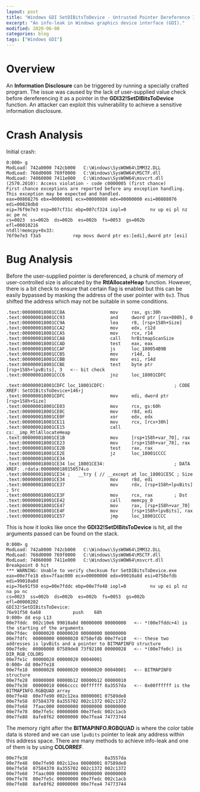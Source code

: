 ```yaml
---
layout: post
title: "Windows GDI SetDIBitsToDevice - Untrusted Pointer Dereference Information Disclosure"
excerpt: "An info-leak in Windows graphics device interface (GDI)."
modified: 2020-06-08
categories: blog
tags: ["Windows GDI"]
---
```


# Overview

An **Information Disclosure** can be triggered by running a specially crafted program. The issue was caused by the lack of user-supplied value check before dereferencing it as a pointer in the **GDI32!SetDIBitsToDevice** function. An attacker can exploit this vulnerability to achieve a sensitive information disclosure.

# Crash Analysis

Initial crash:
```
0:000> g
ModLoad: 742a0000 742cb000   C:\Windows\SysWOW64\IMM32.DLL
ModLoad: 768d0000 769f0000   C:\Windows\SysWOW64\MSCTF.dll
ModLoad: 74060000 7411e000   C:\Windows\SysWOW64\msvcrt.dll
(2570.2010): Access violation - code c0000005 (first chance)
First chance exceptions are reported before any exception handling.
This exception may be expected and handled.
eax=00808276 ebx=00000001 ecx=00000080 edx=00000000 esi=00808076 edi=00828db8
eip=76f9e7e3 esp=007cf31c ebp=007cf324 iopl=0         nv up ei pl nz ac pe nc
cs=0023  ss=002b  ds=002b  es=002b  fs=0053  gs=002b             efl=00010216
ntdll!memcpy+0x33:
76f9e7e3 f3a5            rep movs dword ptr es:[edi],dword ptr [esi]
```

# Bug Analysis

Before the user-supplied pointer is dereferenced, a chunk of memory of user-controlled size is allocated by the **RtlAllocateHeap** function. However, there is a bit check to ensure that certain flag is enabled but this can be easily bypassed by masking the address of the user pointer with `0x3`. Thus shifted the address which may not be suitable in some conditions.

```
.text:000000018001CC8A                 mov     rax, gs:30h
.text:000000018001CC93                 and     dword ptr [rax+808h], 0
.text:000000018001CC9A                 lea     r8, [rsp+158h+Size]
.text:000000018001CCA2                 mov     edx, r12d
.text:000000018001CCA5                 mov     rcx, r14
.text:000000018001CCA8                 call    hrBitmapScanSize
.text:000000018001CCAD                 test    eax, eax
.text:000000018001CCAF                 js      loc_180054B9B
.text:000000018001CCB5                 mov     r14d, 1
.text:000000018001CCBB                 mov     esi, r14d
.text:000000018001CCBE                 test    byte ptr [rsp+158h+lpvBits], 3   <-- bit check
.text:000000018001CCC6                 jnz     loc_18001CDFC

.text:000000018001CDFC loc_18001CDFC:                          ; CODE XREF: SetDIBitsToDevice+146↑j
.text:000000018001CDFC                 mov     edi, dword ptr [rsp+158h+Size]
.text:000000018001CE03                 mov     rcx, gs:60h
.text:000000018001CE0C                 mov     r8d, edi
.text:000000018001CE0F                 xor     edx, edx
.text:000000018001CE11                 mov     rcx, [rcx+30h]
.text:000000018001CE15                 call    cs:__imp_RtlAllocateHeap
.text:000000018001CE1B                 mov     [rsp+158h+var_70], rax
.text:000000018001CE23                 mov     [rsp+158h+var_78], rax
.text:000000018001CE2B                 test    rax, rax
.text:000000018001CE2E                 jz      loc_18001CCCC
.text:000000018001CE34
.text:000000018001CE34 loc_18001CE34:                          ; DATA XREF: .rdata:0000000180150574↓o
.text:000000018001CE34 ;   __try { // __except at loc_18001CE5C ; Size
.text:000000018001CE34                 mov     r8d, edi
.text:000000018001CE37                 mov     rdx, [rsp+158h+lpvBits] ; Src
.text:000000018001CE3F                 mov     rcx, rax        ; Dst
.text:000000018001CE42                 call    memcpy_0
.text:000000018001CE47                 mov     rax, [rsp+158h+var_70]
.text:000000018001CE4F                 mov     [rsp+158h+lpvBits], rax
.text:000000018001CE57                 jmp     loc_18001CCCC
```

This is how it looks like once the **GDI32!SetDIBitsToDevice** is hit, all the arguments passed can be found on the stack.

```
0:000> g
ModLoad: 742a0000 742cb000   C:\Windows\SysWOW64\IMM32.DLL
ModLoad: 768d0000 769f0000   C:\Windows\SysWOW64\MSCTF.dll
ModLoad: 74060000 7411e000   C:\Windows\SysWOW64\msvcrt.dll
Breakpoint 0 hit
*** WARNING: Unable to verify checksum for SetDIBitsToDevice.exe
eax=00e7fe18 ebx=7faac000 ecx=00000000 edx=99010a8d esi=0758efdb edi=99010a8d
eip=76e91f50 esp=00e7fddc ebp=00e7fe48 iopl=0         nv up ei pl nz na po nc
cs=0023  ss=002b  ds=002b  es=002b  fs=0053  gs=002b             efl=00000202
GDI32!SetDIBitsToDevice:
76e91f50 6a68            push    68h
0:000> dd esp L13
00e7fddc  002c10e6 99010a8d 00000000 00000000   <-- *(00e7fddc+4) is the starting of the arguments
00e7fdec  00000020 00000020 00000000 00000000
00e7fdfc  00000000 00000020 0758efdb 00e7fe18   <-- these two addresses is lpvBits and a pointer to BITMAPINFO structure
00e7fe0c  00000000 07589de8 73f92108 00000028   <-- *(00e7fe0c) is DIR_RGB_COLORS
00e7fe1c  00000020 00000020 00040001
0:000> dd 00e7fe18
00e7fe18  00000028 00000020 00000020 00040001   <-- BITMAPINFO structure
00e7fe28  00000000 00000b12 00000b12 00000010
00e7fe38  00000010 0066cccc 00ffffff 8a3557da   <-- 0x00ffffff is the BITMAPINFO.RGBQUAD array
00e7fe48  00e7fe90 002c12ea 00000001 07589de8
00e7fe58  07584370 8a355702 002c1372 002c1372
00e7fe68  7faac000 00000000 00000000 00000000
00e7fe78  00e7fe5c 00000000 00e7fedc 002c1acb
00e7fe88  8afe8f62 00000000 00e7fea4 74773744
```

The memory right after the **BITMAPINFO.RGBQUAD** is where the color table data is stored and we can use `lpvBits` pointer to leak any address within this address space. There are many methods to achieve info-leak and one of them is by using **COLORREF**.

```
00e7fe38                             8a3557da
00e7fe48  00e7fe90 002c12ea 00000001 07589de8
00e7fe58  07584370 8a355702 002c1372 002c1372
00e7fe68  7faac000 00000000 00000000 00000000
00e7fe78  00e7fe5c 00000000 00e7fedc 002c1acb
00e7fe88  8afe8f62 00000000 00e7fea4 74773744
```